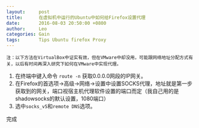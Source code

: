 ```yaml
---
layout:     post
title:      在虚拟机中运行的Ubuntu中如何给Firefox设置代理
date:       2016-08-03 20:50:00 +0800
author:     Leo
categories: Gain
tags:       Tips Ubuntu firefox Proxy
---
```

	注：以下方法在VirtualBox中证实有效，但在VMware中却没用，可能跟网络地址分配方式有关，以后有时间再深入研究下如何在VMware中实现代理。

1. 在终端中键入命令 `route -n` 获取0.0.0.0网段的IP网关。
2. 在Firefox的首选项->高级->网络->设置中设置SOCKS代理，地址就是第一步获取到的网关，端口视宿主机代理软件设置的端口而定（我自己用的是shadowsocks的默认设置，1080端口）
3. 选中`socks_v5`和`remote DNS`选项。

完成

